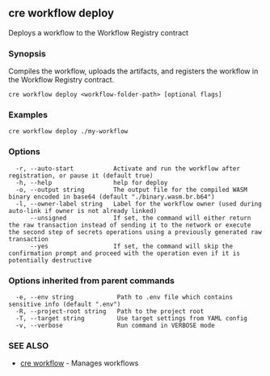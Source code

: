 ## cre workflow deploy

Deploys a workflow to the Workflow Registry contract

### Synopsis

Compiles the workflow, uploads the artifacts, and registers the workflow in the Workflow Registry contract.

```
cre workflow deploy <workflow-folder-path> [optional flags]
```

### Examples

```
cre workflow deploy ./my-workflow
```

### Options

```
  -r, --auto-start           Activate and run the workflow after registration, or pause it (default true)
  -h, --help                 help for deploy
  -o, --output string        The output file for the compiled WASM binary encoded in base64 (default "./binary.wasm.br.b64")
  -l, --owner-label string   Label for the workflow owner (used during auto-link if owner is not already linked)
      --unsigned             If set, the command will either return the raw transaction instead of sending it to the network or execute the second step of secrets operations using a previously generated raw transaction
      --yes                  If set, the command will skip the confirmation prompt and proceed with the operation even if it is potentially destructive
```

### Options inherited from parent commands

```
  -e, --env string            Path to .env file which contains sensitive info (default ".env")
  -R, --project-root string   Path to the project root
  -T, --target string         Use target settings from YAML config
  -v, --verbose               Run command in VERBOSE mode
```

### SEE ALSO

* [cre workflow](cre_workflow.md)	 - Manages workflows

